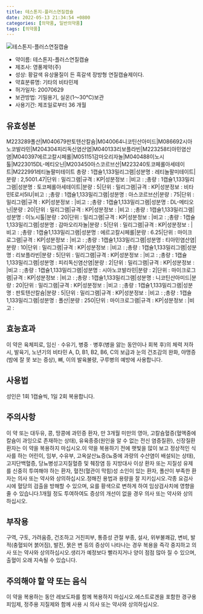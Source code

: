 ```yaml
---
title: 테스톤지-플러스연질캡슐
date: 2022-05-13 21:34:54 +0800
categories: [의약품, 일반의약품]
tags: [의약품]
---
```

![테스톤지-플러스연질캡슐](https://nedrug.mfds.go.kr/pbp/cmn/itemImageDownload/146032332805600184)

- 약이름: 테스톤지-플러스연질캡슐
- 제조사: 영풍제약(주)
- 성상: 황갈색 유상물질이 든 흑갈색 장방형 연질캡슐제이다.
- 약효분류명: 기타의 비타민제
- 허가일자: 20070629
- 보관방법: 기밀용기, 실온(1～30℃)보관
- 사용기간: 제조일로부터 36 개월
## 유효성분
M223289폴산|M040679판토텐산칼슘|M040064니코틴산아미드|M086692시아노코발라민|M204304피리독신염산염|M040133리보플라빈|M223258티아민염산염|M040397에르고칼시페롤|M051151감마오리자놀|M040488이노시톨|M223015DL-메티오닌|M203450아스코르브산|M223240토코페롤아세테이트|M222991레티놀팔미테이트
총량 : 1캡슐1,133밀리그램|성분명 : 레티놀팔미테이트|분량 : 2,5001.47|단위 : 밀리그램|규격 : KP|성분정보 : |비고 : ;총량 : 1캡슐1,133밀리그램|성분명 : 토코페롤아세테이트|분량 : 5|단위 : 밀리그램|규격 : KP|성분정보 : 비타민E로서5IU|비고 : ;총량 : 1캡슐1,133밀리그램|성분명 : 아스코르브산|분량 : 75|단위 : 밀리그램|규격 : KP|성분정보 : |비고 : ;총량 : 1캡슐1,133밀리그램|성분명 : DL-메티오닌|분량 : 20|단위 : 밀리그램|규격 : KP|성분정보 : |비고 : ;총량 : 1캡슐1,133밀리그램|성분명 : 이노시톨|분량 : 20|단위 : 밀리그램|규격 : KP|성분정보 : |비고 : ;총량 : 1캡슐1,133밀리그램|성분명 : 감마오리자놀|분량 : 5|단위 : 밀리그램|규격 : KP|성분정보 : |비고 : ;총량 : 1캡슐1,133밀리그램|성분명 : 에르고칼시페롤|분량 : 6.25|단위 : 마이크로그램|규격 : KP|성분정보 : |비고 : ;총량 : 1캡슐1,133밀리그램|성분명 : 티아민염산염|분량 : 10|단위 : 밀리그램|규격 : KP|성분정보 : |비고 : ;총량 : 1캡슐1,133밀리그램|성분명 : 리보플라빈|분량 : 5|단위 : 밀리그램|규격 : KP|성분정보 : |비고 : ;총량 : 1캡슐1,133밀리그램|성분명 : 피리독신염산염|분량 : 2|단위 : 밀리그램|규격 : KP|성분정보 : |비고 : ;총량 : 1캡슐1,133밀리그램|성분명 : 시아노코발라민|분량 : 2|단위 : 마이크로그램|규격 : KP|성분정보 : |비고 : ;총량 : 1캡슐1,133밀리그램|성분명 : 니코틴산아미드|분량 : 20|단위 : 밀리그램|규격 : KP|성분정보 : |비고 : ;총량 : 1캡슐1,133밀리그램|성분명 : 판토텐산칼슘|분량 : 5|단위 : 밀리그램|규격 : KP|성분정보 : |비고 : ;총량 : 1캡슐1,133밀리그램|성분명 : 폴산|분량 : 250|단위 : 마이크로그램|규격 : KP|성분정보 : |비고 :
## 효능효과
이 약은 육체피로, 임신ㆍ수유기, 병중ㆍ병후(병을 앓는 동안이나 회복 후)의 체력 저하 시, 발육기, 노년기의 비타민 A, D, B1, B2, B6, C의 보급과 눈의 건조감의 완화, 야맹증(밤에 잘 못 보는 증상), 뼈, 이의 발육불량, 구루병의 예방에 사용합니다.
## 사용법
성인은 1회 1캡슐씩, 1일 2회 복용합니다.
## 주의사항
이 약 또는 대두유, 콩, 땅콩에 과민증 환자, 만 3개월 미만의 영아, 고칼슘혈증(혈액중에 칼슘이 과잉으로 존재하는 상태), 유육종증(원인을 알 수 없는 전신 염증질환), 신장질환 환자는 이 약을 복용하지 마십시오.이 약을 복용하기 전에 햇빛을 많이 보고 정상적인 식사를 하는 어린이, 임부, 수유부, 고옥살산뇨증(뇨중에 과량의 수산염이 배설되는 상태), 고지단백혈증, 당뇨병성고지질혈증 및 췌장염 등 지방대사 이상 환자 또는 지질성 유제를 신중히 투여해야 하는 환자, 혈전(혈관이 막힘)성 소인이 있는 환자, 폴산이 부족한 환자는 의사 또는 약사와 상의하십시오.정해진 용법과 용량을 잘 지키십시오.각종 요검사 시에 혈당의 검출을 방해할 수 있으며, 요를 황색으로 변하게 하여 임상검사치에 영향을 줄 수 있습니다.1개월 정도 투여하여도 증상의 개선이 없을 경우 의사 또는 약사와 상의하십시오.
## 부작용
구역, 구토, 가려움증, 건조하고 거친피부, 통증성 관절 부종, 설사, 위부불쾌감, 변비, 발적(충혈되어 붉어짐), 발진, 묽은 변 등의 증상이 나타나는 경우 복용을 즉각 중지하고 의사 또는 약사와 상의하십시오.생리가 예정보다 빨라지거나 양이 점점 많아 질 수 있으며, 출혈이 오래 지속될 수 있습니다.
## 주의해야 할 약 또는 음식
이 약을 복용하는 동안 레보도파를 함께 복용하지 마십시오.에스트로겐을 포함한 경구용 피임제, 정주용 지질제와 함께 사용 시 의사 또는 약사와 상의하십시오.
